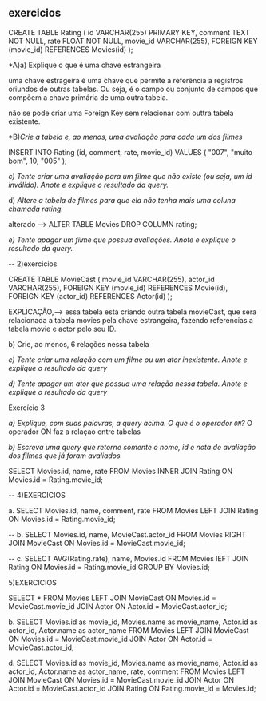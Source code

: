 
## exercicios

CREATE TABLE Rating (
	id VARCHAR(255) PRIMARY KEY,
    comment TEXT NOT NULL,
	rate FLOAT NOT NULL,
    movie_id VARCHAR(255),
    FOREIGN KEY (movie_id) REFERENCES Movies(id)
);


*A)a) Explique o que é uma chave estrangeira

uma chave estrageira é uma chave que permite a referência a registros oriundos de outras tabelas. Ou seja, é o campo ou conjunto de campos que compõem a chave primária de uma outra tabela.
 
não se pode criar uma Foreign Key sem relacionar com outtra tabela existente.

*B)*Crie a tabela e, ao menos, uma avaliação para cada um dos filmes*

INSERT INTO Rating (id, comment, rate, movie_id) 
VALUES (
	"007",
    "muito bom",
    10,
	"005"
);


*c) Tente criar uma avaliação para um filme que não existe (ou seja, um id inválido). Anote e explique o resultado da query.*



d) *Altere a tabela de filmes para que ela não tenha mais uma coluna chamada rating.*

alterado --> ALTER TABLE Movies 
DROP COLUMN rating;

*e) Tente apagar um filme que possua avaliações. Anote e explique o resultado da query.*

-- 2)exercicios

CREATE TABLE MovieCast (
		movie_id VARCHAR(255),
		actor_id VARCHAR(255),
    FOREIGN KEY (movie_id) REFERENCES Movie(id),
    FOREIGN KEY (actor_id) REFERENCES Actor(id)
);

EXPLICAÇÃO,--> essa tabela está criando outra tabela movieCast, que sera relacionada a tabela movies pela chave estrangeira, fazendo referencias a tabela movie e actor pelo seu ID.  

b) Crie, ao menos, 6 relações nessa tabela


*c) Tente criar uma relação com um filme ou um ator inexistente. Anote e explique o resultado da query*

*d) Tente apagar um ator que possua uma relação nessa tabela. Anote e explique o resultado da query*

Exercício 3

*a) Explique, com suas palavras, a query acima. O que é o operador `ON`?*
O operador ON faz a relaçao entre tabelas

*b) Escreva uma query que retorne somente o nome, id e nota de avaliação dos filmes que já foram avaliados.*
 
 SELECT Movies.id, name, rate FROM Movies
INNER JOIN Rating
ON Movies.id = Rating.movie_id;

-- 4)EXERCICIOS

a.
SELECT Movies.id, name, comment, rate FROM Movies
LEFT JOIN Rating
ON Movies.id = Rating.movie_id;

-- b.
SELECT Movies.id, name, MovieCast.actor_id FROM Movies
RIGHT JOIN MovieCast
ON Movies.id = MovieCast.movie_id;

-- c.
SELECT AVG(Rating.rate), name, Movies.id FROM Movies
lEFT JOIN Rating
ON Movies.id = Rating.movie_id
GROUP BY Movies.id;


5)EXERCICIOS 

SELECT * FROM Movies
LEFT JOIN MovieCast ON Movies.id = MovieCast.movie_id
JOIN Actor ON Actor.id = MovieCast.actor_id;

 b.
SELECT Movies.id as movie_id, Movies.name as movie_name, Actor.id as actor_id, Actor.name as actor_name 
FROM Movies
LEFT JOIN MovieCast ON Movies.id = MovieCast.movie_id
JOIN Actor ON Actor.id = MovieCast.actor_id;

 d.
SELECT Movies.id as movie_id, Movies.name as movie_name, Actor.id as actor_id, Actor.name as actor_name, rate, comment 
FROM Movies
LEFT JOIN MovieCast ON Movies.id = MovieCast.movie_id
JOIN Actor ON Actor.id = MovieCast.actor_id
JOIN Rating ON Rating.movie_id = Movies.id;